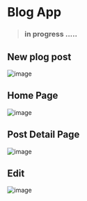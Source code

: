 # Blog App
> ### **in progress .....**
## New plog post
![image](https://github.com/MedhatMk/BlogApp/assets/79722400/af5e4c70-37a2-4d20-988b-a9f2e4048247)

## Home Page
![image](https://github.com/MedhatMk/BlogApp/assets/79722400/7c957c54-2c90-462d-a691-ef47dcf89c57)


## Post Detail Page
![image](https://github.com/MedhatMk/BlogApp/assets/79722400/d1653529-6272-4765-962c-2ddb66a16617)

## Edit
![image](https://github.com/MedhatMk/BlogApp/assets/79722400/b3a22628-2120-4aef-bd65-ffbe2b270343)


